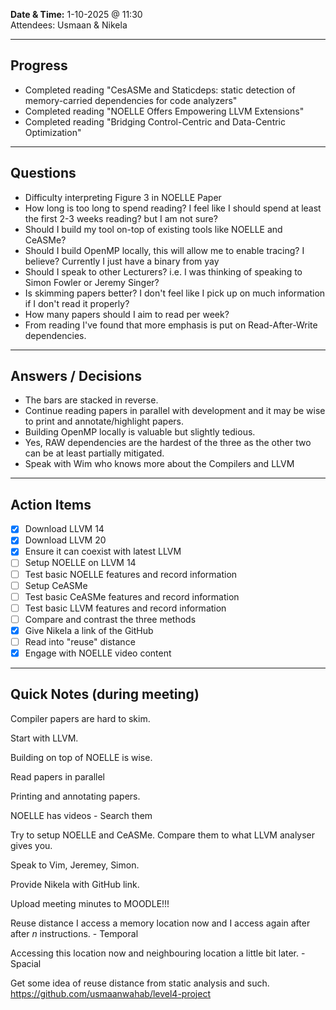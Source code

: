 
**Date & Time:** 1-10-2025 @ 11:30  
Attendees: Usmaan & Nikela

---

## Progress
- Completed reading "CesASMe and Staticdeps: static detection of memory-carried
dependencies for code analyzers"
- Completed reading "NOELLE Offers Empowering LLVM Extensions"
- Completed reading "Bridging Control-Centric and Data-Centric Optimization"
---

## Questions
- Difficulty interpreting Figure 3 in NOELLE Paper
- How long is too long to spend reading? I feel like I should spend at least the first 2-3 weeks reading? but I am not sure?
- Should I build my tool on-top of existing tools like NOELLE and CeASMe?
- Should I build OpenMP locally, this will allow me to enable tracing? I believe? Currently I just have a binary from yay 
- Should I speak to other Lecturers? i.e. I was thinking of speaking to Simon Fowler or Jeremy Singer?
- Is skimming papers better? I don't feel like I pick up on much information if I don't read it properly?
- How many papers should I aim to read per week?
- From reading I've found that more emphasis is put on Read-After-Write dependencies.
---

## Answers / Decisions
- The bars are stacked in reverse. 
- Continue reading papers in parallel with development and it may be wise to print and annotate/highlight papers.
- Building OpenMP locally is valuable but slightly tedious.
- Yes, RAW dependencies are the hardest of the three as the other two can be at least partially mitigated.
- Speak with Wim who knows more about the Compilers and LLVM

---

## Action Items
- [x] Download LLVM 14
- [x] Download LLVM 20
- [x] Ensure it can coexist with latest LLVM
- [ ] Setup NOELLE on LLVM 14
- [ ] Test basic NOELLE features and record information
- [ ] Setup CeASMe
- [ ] Test basic CeASMe features and record information
- [ ] Test basic LLVM features and record information
- [ ] Compare and contrast the three methods
- [x] Give Nikela a link of the GitHub
- [ ] Read into "reuse" distance
- [x] Engage with NOELLE video content

---

## Quick Notes (during meeting)

Compiler papers are hard to skim.

Start with LLVM.

Building on top of NOELLE is wise.

Read papers in parallel

Printing and annotating papers.

NOELLE has videos - Search them

Try to setup NOELLE and CeASMe.
Compare them to what LLVM analyser gives you.

Speak to Vim, Jeremey, Simon.

Provide Nikela with GitHub link.

Upload meeting minutes to MOODLE!!!


Reuse distance
I access a memory location now and I access again after after $n$ instructions. - Temporal

Accessing this location now and neighbouring location a little bit later. - Spacial

Get some idea of reuse distance from static analysis and such.
https://github.com/usmaanwahab/level4-project
